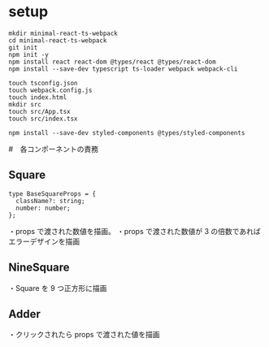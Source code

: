 # setup

```
mkdir minimal-react-ts-webpack
cd minimal-react-ts-webpack
git init
npm init -y
npm install react react-dom @types/react @types/react-dom
npm install --save-dev typescript ts-loader webpack webpack-cli

touch tsconfig.json
touch webpack.config.js
touch index.html
mkdir src
touch src/App.tsx
touch src/index.tsx
```

```
npm install --save-dev styled-components @types/styled-components
```

#　各コンポーネントの責務

## Square

```
type BaseSquareProps = {
  className?: string;
  number: number;
};
```

・props で渡された数値を描画。
・props で渡された数値が 3 の倍数であればエラーデザインを描画

## NineSquare

・Square を 9 つ正方形に描画

## Adder

・クリックされたら props で渡された値を描画
